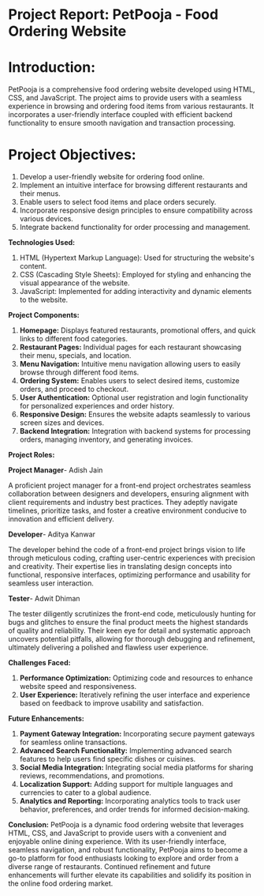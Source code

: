# **Project Report: PetPooja - Food Ordering Website**

# **Introduction:**
PetPooja is a comprehensive food ordering website developed using HTML, CSS, and JavaScript. The project aims to provide users with a seamless experience in browsing and ordering food items from various restaurants. It incorporates a user-friendly interface coupled with efficient backend functionality to ensure smooth navigation and transaction processing.

# **Project Objectives:**
1. Develop a user-friendly website for ordering food online.
2. Implement an intuitive interface for browsing different restaurants and their menus.
3. Enable users to select food items and place orders securely.
4. Incorporate responsive design principles to ensure compatibility across various devices.
5. Integrate backend functionality for order processing and management.

**Technologies Used:**
1. HTML (Hypertext Markup Language): Used for structuring the website's content.
2. CSS (Cascading Style Sheets): Employed for styling and enhancing the visual appearance of the website.
3. JavaScript: Implemented for adding interactivity and dynamic elements to the website.

**Project Components:**
1. **Homepage:** Displays featured restaurants, promotional offers, and quick links to different food categories.
2. **Restaurant Pages:** Individual pages for each restaurant showcasing their menu, specials, and location.
3. **Menu Navigation:** Intuitive menu navigation allowing users to easily browse through different food items.
4. **Ordering System:** Enables users to select desired items, customize orders, and proceed to checkout.
5. **User Authentication:** Optional user registration and login functionality for personalized experiences and order history.
6. **Responsive Design:** Ensures the website adapts seamlessly to various screen sizes and devices.
7. **Backend Integration:** Integration with backend systems for processing orders, managing inventory, and generating invoices.

**Project Roles:**

**Project Manager**- Adish Jain

A proficient project manager for a front-end project orchestrates seamless collaboration between designers and developers, ensuring alignment with client requirements and industry best practices. They adeptly navigate timelines, prioritize tasks, and foster a creative environment conducive to innovation and efficient delivery.


**Developer**- Aditya Kanwar

The developer behind the code of a front-end project brings vision to life through meticulous coding, crafting user-centric experiences with precision and creativity. Their expertise lies in translating design concepts into functional, responsive interfaces, optimizing performance and usability for seamless user interaction.


**Tester**- Adwit Dhiman

The tester diligently scrutinizes the front-end code, meticulously hunting for bugs and glitches to ensure the final product meets the highest standards of quality and reliability. Their keen eye for detail and systematic approach uncovers potential pitfalls, allowing for thorough debugging and refinement, ultimately delivering a polished and flawless user experience.

**Challenges Faced:**
1. **Performance Optimization:** Optimizing code and resources to enhance website speed and responsiveness.
2. **User Experience:** Iteratively refining the user interface and experience based on feedback to improve usability and satisfaction.

**Future Enhancements:**
1. **Payment Gateway Integration:** Incorporating secure payment gateways for seamless online transactions.
2. **Advanced Search Functionality:** Implementing advanced search features to help users find specific dishes or cuisines.
3. **Social Media Integration:** Integrating social media platforms for sharing reviews, recommendations, and promotions.
4. **Localization Support:** Adding support for multiple languages and currencies to cater to a global audience.
5. **Analytics and Reporting:** Incorporating analytics tools to track user behavior, preferences, and order trends for informed decision-making.

**Conclusion:**
PetPooja is a dynamic food ordering website that leverages HTML, CSS, and JavaScript to provide users with a convenient and enjoyable online dining experience. With its user-friendly interface, seamless navigation, and robust functionality, PetPooja aims to become a go-to platform for food enthusiasts looking to explore and order from a diverse range of restaurants. Continued refinement and future enhancements will further elevate its capabilities and solidify its position in the online food ordering market.
